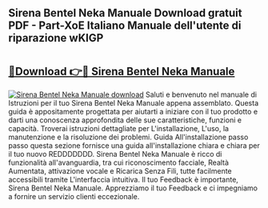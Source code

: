 ## Sirena Bentel Neka Manuale Download gratuit PDF - Part-XoE Italiano Manuale dell'utente di riparazione wKIGP

# <h2><a href="http://dfgr59.blite.top/?on=Sirena+Bentel+Neka+Manuale">🔗Download 👉🔴 Sirena Bentel Neka Manuale</a></h2>

[![Sirena Bentel Neka Manuale download](https://i.imgur.com/lujVjoI.png)](http://dfgr59.blite.top/?on=Sirena+Bentel+Neka+Manuale)
Saluti e benvenuto nel manuale di Istruzioni per il tuo Sirena Bentel Neka Manuale appena assemblato. Questa guida è appositamente progettata per aiutarti a iniziare con il tuo prodotto e darti una conoscenza approfondita delle sue caratteristiche, funzioni e capacità. Troverai istruzioni dettagliate per L'installazione, L'uso, la manutenzione e la risoluzione dei problemi. Guida All'installazione passo passo questa sezione fornisce una guida all'installazione chiara e chiara per il tuo nuovo REDDDDDDD. Sirena Bentel Neka Manuale è ricco di funzionalità all'avanguardia, tra cui riconoscimento facciale, Realtà Aumentata, attivazione vocale e Ricarica Senza Fili, tutte facilmente accessibili tramite L'interfaccia intuitiva. Il tuo Feedback è importante, Sirena Bentel Neka Manuale. Apprezziamo il tuo Feedback e ci impegniamo a fornire un servizio clienti eccezionale.
